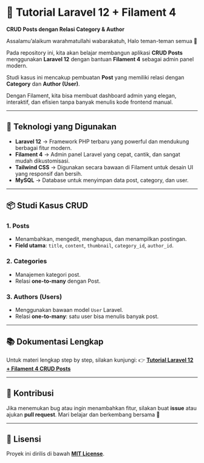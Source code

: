 # 🚀 Tutorial Laravel 12 + Filament 4  

**CRUD Posts dengan Relasi Category & Author**

Assalamu’alaikum warahmatullahi wabarakatuh, Halo teman-teman semua 👋  

Pada repository ini, kita akan belajar membangun aplikasi **CRUD Posts** menggunakan **Laravel 12** dengan bantuan **Filament 4** sebagai admin panel modern.  

Studi kasus ini mencakup pembuatan **Post** yang memiliki relasi dengan **Category** dan **Author (User)**.  

Dengan Filament, kita bisa membuat dashboard admin yang elegan, interaktif, dan efisien tanpa banyak menulis kode frontend manual.  

---

## 🧩 Teknologi yang Digunakan

- **Laravel 12** → Framework PHP terbaru yang powerful dan mendukung berbagai fitur modern.  
- **Filament 4** → Admin panel Laravel yang cepat, cantik, dan sangat mudah dikustomisasi.  
- **Tailwind CSS** → Digunakan secara bawaan di Filament untuk desain UI yang responsif dan bersih.  
- **MySQL** → Database untuk menyimpan data post, category, dan user.  

---

## 📦 Studi Kasus CRUD

### 1. Posts  

- Menambahkan, mengedit, menghapus, dan menampilkan postingan.  
- **Field utama**: `title`, `content`, `thumbnail`, `category_id`, `author_id`.  

### 2. Categories  

- Manajemen kategori post.  
- Relasi **one-to-many** dengan Post.  

### 3. Authors (Users)  

- Menggunakan bawaan model `User` Laravel.  
- Relasi **one-to-many**: satu user bisa menulis banyak post.  

---

## 📚 Dokumentasi Lengkap

Untuk materi lengkap step by step, silakan kunjungi: 
👉 **[Tutorial Laravel 12 + Filament 4 CRUD Posts](https://lagikoding.com/series/tutorial-laravel-12-dan-filament-4)**  

---

## 🤝 Kontribusi

Jika menemukan bug atau ingin menambahkan fitur, silakan buat **issue** atau ajukan **pull request**. 
Mari belajar dan berkembang bersama 🚀  

---

## 📄 Lisensi

Proyek ini dirilis di bawah **[MIT License](https://opensource.org/licenses/MIT)**.  

